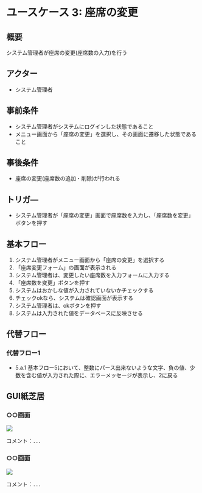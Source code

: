# ユースケース 3: 座席の変更

## 概要

システム管理者が座席の変更(座席数の入力)を行う

## アクター

- システム管理者

## 事前条件

- システム管理者がシステムにログインした状態であること
- メニュー画面から「座席の変更」を選択し、その画面に遷移した状態であること

## 事後条件

- 座席の変更(座席数の追加・削除)が行われる

## トリガ―

- システム管理者が「座席の変更」画面で座席数を入力し、「座席数を変更」ボタンを押す

## 基本フロー

1. システム管理者がメニュー画面から「座席の変更」を選択する
2. 「座席変更フォーム」の画面が表示される
3. システム管理者は、変更したい座席数を入力フォームに入力する
4. 「座席数を変更」ボタンを押す
5. システムはおかしな値が入力されていないかチェックする
6. チェックokなら、システムは確認画面が表示する
7. システム管理者は、okボタンを押す
8. システムは入力された値をデータベースに反映させる

## 代替フロー

### 代替フロー1

- 5.a.1  基本フロー5において、整数にパース出来ないような文字、負の値、少数を含む値が入力された際に、エラーメッセージが表示し、2に戻る

## GUI紙芝居

### ○○画面

<img src="gamen1.png">

コメント：．．．

### ○○画面

<img src="gamen2.png">

コメント：．．．

